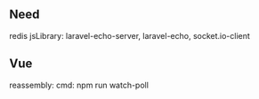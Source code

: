 ## Need
redis 
jsLibrary: laravel-echo-server, laravel-echo, socket.io-client



## Vue 
reassembly:
cmd: npm run watch-poll 
